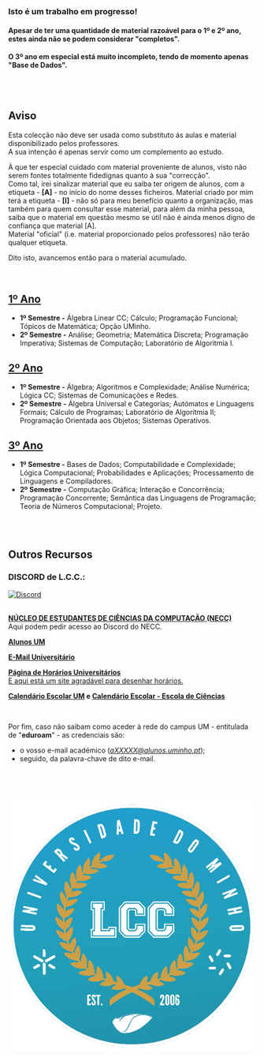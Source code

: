 <br>

### Isto é um trabalho em progresso!
#### Apesar de ter uma quantidade de material razoável para o 1º e 2º ano, estes ainda não se podem considerar "completos".
#### O 3º ano em especial está muito incompleto, tendo de momento apenas "Base de Dados".

<br><br>

## Aviso
Esta colecção não deve ser usada como substituto ás aulas e material disponibilizado pelos professores.
<br> A sua intenção é apenas servir como um complemento ao estudo.

À que ter especial cuidado com material proveniente de alunos, visto não serem fontes totalmente fidedignas quanto à sua "correcção".
<br> Como tal, irei sinalizar material que eu saiba ter origem de alunos, com a etiqueta - **[A]** - no início do nome desses ficheiros. Material criado por mim terá a etiqueta - **[I]** - não só para meu benefício quanto a organização, mas também para quem consultar esse material, para além da minha pessoa, saiba que o material em questão mesmo se útil não é ainda menos digno de confiança que material [A].
<br> Material "oficial" (i.e. material proporcionado pelos professores) não terão qualquer etiqueta.

Dito isto, avancemos então para o material acumulado.
<br><br><br>


## [1º Ano](1ano/1ano.md)
* **1º Semestre -** Álgebra Linear CC; Cálculo; Programação Funcional; Tópicos de Matemática; Opção UMinho.
* **2º Semestre -** Análise; Geometria; Matemática Discreta; Programação Imperativa; Sistemas de Computação; Laboratório de Algoritmia I.

## [2º Ano](2ano/2ano.md)
* **1º Semestre -** Álgebra; Algoritmos e Complexidade; Análise Numérica; Lógica CC; Sistemas de Comunicações e Redes.
* **2º Semestre -** Álgebra Universal e Categorias; Autómatos e Linguagens Formais; Cálculo de Programas; Laboratório de Algoritmia II; Programação Orientada aos Objetos; Sistemas Operativos.

## [3º Ano](3ano/3ano.md)
* **1º Semestre -** Bases de Dados; Computabilidade e Complexidade; Lógica Computacional; Probabilidades e Aplicações; Processamento de Linguagens e Compiladores.
* **2º Semestre -** Computação Gráfica; Interação e Concorrência; Programação Concorrente; Semântica das Linguagens de Programação; Teoria de Números Computacional; Projeto.

<br><br>

## Outros Recursos

### DISCORD de L.C.C.:
<a href="https://discord.gg/7Mb6ZuQfEK">
    <img
        src="https://img.shields.io/discord/418433020719136768.svg?colorB=Blue&logo=discord&label=Discord&style=for-the-badge"
        alt="Discord"
    />
</a>
<br><br>

[**NÚCLEO DE ESTUDANTES DE CIÊNCIAS DA COMPUTAÇÃO (NECC)**](https://necc.di.uminho.pt/)
<br> Aqui podem pedir acesso ao Discord do NECC.

[**Alunos UM**](https://alunos.uminho.pt/PT)

[**E-Mail Universitário**](http://mail.alunos.uminho.pt/)

[**Página de Horários Universitários**](https://alunos.uminho.pt/pt/estudantes/paginas/infouteishorarios.aspx)
<br> [E aqui está um site agradável para desenhar horários.](https://gizmoa.com/college-schedule-maker/)

**[Calendário Escolar UM](https://alunos.uminho.pt/PT/estudantes/Paginas/InfoUteisCalendarioEscolar.aspx)  e  [Calendário Escolar - Escola de Ciências](https://www.ecum.uminho.pt/pt/Ensino/Paginas/Calendario-e-Horarios.aspx)**

<br>

Por fim, caso não saibam como aceder à rede do campus UM - entitulada de "**eduroam**" - as credenciais são:
- o vosso e-mail académico (*aXXXXX@alunos.uminho.pt*);
- seguido, da palavra-chave de dito e-mail.

<br><br><br>

<p align="center">
    <img src="https://raw.githubusercontent.com/David81820/Recursos-LCC/main/LCC.png">
</p>